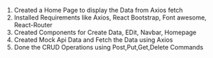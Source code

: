 1. Created a Home Page to display the Data from Axios fetch 
2. Installed Requirements like Axios, React Bootstrap, Font awesome, React-Router
3. Created Components for Create Data, EDit, Navbar, Homepage
4. Created Mock Api Data and Fetch the Data using Axios 
5. Done the CRUD Operations using Post,Put,Get,Delete Commands





